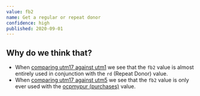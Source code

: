 ```yaml
---
value: fb2
name: Get a regular or repeat donor
confidence: high
published: 2020-09-01
---
```


## Why do we think that?

- When [comparing utm17 against utm1](/campaigns/trump/ad_codes/1/against/17) we see that
the `fb2` value is almost entirely used in conjunction with the `rd` (Repeat Donor) value.
- When [comparing utm17 against utm5](/campaigns/trump/ad_codes/17/against/5) we see that the
  `fb2` value is only ever used with the [ocpmypur (purchases)](/campaigns/trump/ad_codes/5/values/ocpmypur) value.

